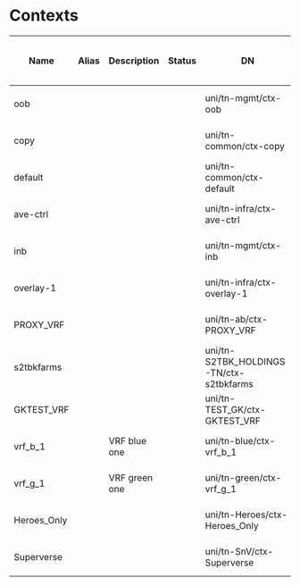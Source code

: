 # Contexts
| Name | Alias | Description | Status | DN | UID | Annotation | Child Action | Externally Managed By | Local Owner | Monitoring Policy DN | User Domain | Bridge Domain Enforced Enable | IP Data Plane Learning | Known Multicast Action | Owner Key | Owner Tag | PC Enforce Directory | PC Enforce Directory Updated | PC Enforce Preference | PC Tag | Scope | Seg | VRF ID | VRF Index | Modified Timestamp |
| ---- | ----- | ----------- | ------ | -- | --- | ---------- | ------------ | --------------------- | ----------- | -------------------- | ----------- | ----------------------------- | ---------------------- | ---------------------- | --------- | --------- | -------------------- | ---------------------------- | --------------------- | ------ | ----- | --- | ------ | --------- | ------------------ |
| oob |  |  |  | uni/tn-mgmt/ctx-oob | 0 |  |  |  | local | uni/tn-common/monepg-default | all | no | enabled | permit |  |  | ingress | yes | enforced | 32770 | 2293760 | 2293760 | 0 | 0 | 2022-11-17T15:49:26.923+00:00 |
| copy |  |  |  | uni/tn-common/ctx-copy | 0 |  |  |  | local | uni/tn-common/monepg-default | all | no | enabled | permit |  |  | ingress | yes | enforced | 32770 | 2359296 | 2359296 | 0 | 0 | 2022-11-17T15:49:27.269+00:00 |
| default |  |  |  | uni/tn-common/ctx-default | 0 |  |  |  | local | uni/tn-common/monepg-default | all | no | enabled | permit |  |  | ingress | yes | enforced | 32770 | 2195456 | 2195456 | 0 | 0 | 2022-11-17T15:49:27.269+00:00 |
| ave-ctrl |  |  |  | uni/tn-infra/ctx-ave-ctrl | 0 |  |  |  | local | uni/tn-common/monepg-default | all | no | enabled | permit |  |  | ingress | yes | enforced | 32770 | 2293761 | 2293761 | 0 | 0 | 2022-11-17T15:49:27.218+00:00 |
| inb |  |  |  | uni/tn-mgmt/ctx-inb | 0 |  |  |  | local | uni/tn-common/monepg-default | all | no | enabled | permit |  |  | ingress | yes | enforced | 16386 | 3047424 | 3047424 | 0 | 0 | 2022-11-17T15:49:26.923+00:00 |
| overlay-1 |  |  |  | uni/tn-infra/ctx-overlay-1 | 0 |  |  |  | local | uni/tn-common/monepg-default | all | no | enabled | permit |  |  | ingress | yes | enforced | 49153 | 16777199 | 16777199 | 0 | 0 | 2022-11-17T15:49:26.901+00:00 |
| PROXY_VRF |  |  |  | uni/tn-ab/ctx-PROXY_VRF | 15374 |  |  |  | local | uni/tn-common/monepg-default | :all: | no | enabled | permit |  |  | ingress | yes | enforced | 16386 | 3047425 | 3047425 | 0 | 0 | 2022-11-17T15:54:03.073+00:00 |
| s2tbkfarms |  |  |  | uni/tn-S2TBK_HOLDINGS-TN/ctx-s2tbkfarms | 15374 |  |  |  | local | uni/tn-common/monepg-default | :all: | no | enabled | permit |  |  | ingress | yes | enforced | 49153 | 2654208 | 2654208 | 0 | 0 | 2022-11-17T15:54:55.152+00:00 |
| GKTEST_VRF |  |  |  | uni/tn-TEST_GK/ctx-GKTEST_VRF | 15374 |  |  |  | local | uni/tn-common/monepg-default | :all: | no | enabled | permit |  |  | ingress | yes | enforced | 32770 | 2555904 | 2555904 | 0 | 0 | 2022-11-17T16:03:23.069+00:00 |
| vrf_b_1 |  | VRF blue one |  | uni/tn-blue/ctx-vrf_b_1 | 15374 |  |  |  | local | uni/tn-common/monepg-default | :all: | no | enabled | permit |  |  | ingress | yes | enforced | 16386 | 2129920 | 2129920 | 0 | 0 | 2022-11-17T16:54:19.858+00:00 |
| vrf_g_1 |  | VRF green one |  | uni/tn-green/ctx-vrf_g_1 | 15374 |  |  |  | local | uni/tn-common/monepg-default | :all: | no | enabled | permit |  |  | ingress | yes | enforced | 16386 | 2916352 | 2916352 | 0 | 0 | 2022-11-17T16:54:22.865+00:00 |
| Heroes_Only |  |  |  | uni/tn-Heroes/ctx-Heroes_Only | 15374 |  |  |  | local | uni/tn-common/monepg-default | :all: | no | enabled | permit |  |  | ingress | yes | enforced | 32770 | 2949120 | 2949120 | 0 | 0 | 2022-11-17T18:22:49.779+00:00 |
| Superverse |  |  |  | uni/tn-SnV/ctx-Superverse | 15374 |  |  |  | local | uni/tn-common/monepg-default | :all: | no | enabled | permit |  |  | ingress | yes | enforced | 49153 | 2850816 | 2850816 | 0 | 0 | 2022-11-17T18:22:50.147+00:00 |